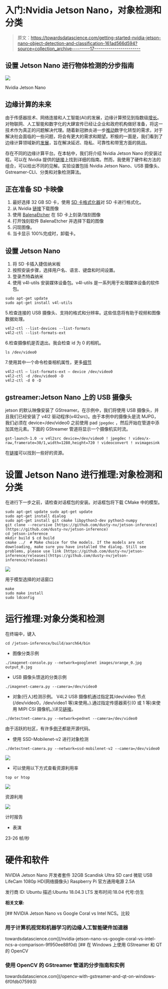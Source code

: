 # 入门:Nvidia Jetson Nano，对象检测和分类

> 原文：<https://towardsdatascience.com/getting-started-nvidia-jetson-nano-object-detection-and-classification-161ad566d594?source=collection_archive---------17----------------------->

## 设置 Jetson Nano 进行物体检测的分步指南

![](img/cc95ee64e86889ed07a36d595b7e48a9.png)

Nvidia Jetson Nano

## 边缘计算的未来

由于传感器技术、网络连接和人工智能(AI)的发展，边缘计算预见到指数级[增长](https://www.grandviewresearch.com/industry-analysis/edge-computing-market)。对物联网、人工智能和数字化的大肆宣传已经让企业和政府机构做好准备，将这一技术作为真正的问题解决代理。随着新冠肺炎进一步[推动](https://enterprisersproject.com/article/2020/4/7-edge-computing-trends-watch-2020)数字化转型的需求，对于解决社会面临的一些问题，将会有更大的需求和期望。积极的一面是，我们看到了边缘计算领域新的[发展](https://medium.com/@ikbangesh/comparison-of-jetson-nano-google-coral-and-intel-ncs-edge-ai-aca34a62d58)，旨在解决延迟、隐私、可靠性和带宽方面的挑战。

存在不同的边缘计算平台。在本帖中，我们将介绍 Nvidia Jetson Nano 的安装过程。可以在 Nvidia 提供的[链接](https://developer.nvidia.com/embedded/learn/get-started-jetson-nano-devkit#intro)上找到详细的指南。然而，我使用了硬件和方法的组合，可以给出不同的见解。实验设置包括 Nvidia Jetson Nano、USB 摄像头、Gstreamer-CLI、分类和对象检测算法。

## 正在准备 SD 卡映像

1.  最好选择 32 GB SD 卡，使用 [SD 卡格式化器](https://www.sdcard.org/downloads/formatter/)对 SD 卡进行格式化。
2.  从 Nvidia [链接](https://developer.nvidia.com/jetson-nano-sd-card-image)下载图像
3.  使用 [BalenaEtcher](https://www.balena.io/etcher/) 在 SD 卡上刻录/蚀刻图像
4.  打开蚀刻软件 BalenaEtcher 并选择下载的图像
5.  闪现图像。
6.  当卡显示 100%完成时，卸载卡。

## 设置 Jetson Nano

1.  将 SD 卡插入捷信纳米板
2.  按照安装步骤，选择用户名、语言、键盘和时间设置。
3.  登录杰特森纳米
4.  使用 v4l-utils 安装媒体设备包。v4l-utils 是一系列用于处理媒体设备的软件包。

```
sudo apt-get update 
sudo apt-get install v4l-utils
```

5.检查连接的 USB 摄像头、支持的格式和分辨率。这些信息将有助于视频和图像数据处理。

```
v4l2-ctl --list-devices --list-formats
v4l2-ctl --list-formats-ext
```

6.检查摄像机是否退出。我会检查 id 为 0 的相机。

```
ls /dev/video0 
```

7.使用其中一个命令检查相机属性，更多[细节](https://www.mankier.com/1/v4l2-ctl)

```
v4l2-ctl — list-formats-ext — device /dev/video0
v4l2-ctl -d /dev/video0 -D 
v4l2-ctl -d 0 -D
```

## gstreamer:Jetson Nano 上的 USB 摄像头

jetson 的默认映像安装了 GStreamer。在示例中，我们将使用 USB 摄像头，并且我们已经安装了 v4l2 驱动程序(v4l2src)。由于本例中的摄像头是流 MJPG，我们必须在 device=/dev/video0 之前使用 pad `jpegdec` ，然后开始在管道中添加其他元素。下面的 GStreamer 管道将显示一个摄像机实时流。

```
gst-launch-1.0 -v v4l2src device=/dev/video0 ! jpegdec ! video/x-raw,framerate=30/1,width=1280,height=720 ! videoconvert ! xvimagesink 
```

在[链接](https://medium.com/lifesjourneythroughalens/implementing-gstreamer-webcam-usb-internal-streaming-mac-c-clion-76de0fdb8b34)可以找到一些好的资源。

# 设置 Jetson Nano 进行推理:对象检测和分类

在进行下一步之前，请检查对话框包的安装。对话框包将下载 CMake 中的模型。

```
sudo apt-get update sudo apt-get update
sudo apt-get install dialog
sudo apt-get install git cmake libpython3-dev python3-numpy 
git clone --recursive [https://github.com/dusty-nv/jetson-inference](https://github.com/dusty-nv/jetson-inference)
cd jetson-inference 
mkdir build $ cd build
cmake ../  # Make choice for the models. If the models are not downloading, make sure you have installed the dialog. Still see problems, please use link [https://github.com/dusty-nv/jetson-inference/releases](https://github.com/dusty-nv/jetson-inference/releases)
```

![](img/dc0f6f6406bcd7103d6eeb8993971864.png)

用于模型选择的对话窗口

```
make
sudo make install
sudo ldconfig
```

# 运行推理:对象分类和检测

在终端中，键入

```
cd /jetson-inference/build/aarch64/bin 
```

*   图像分类示例

```
./imagenet-console.py --network=googlenet images/orange_0.jpg output_0.jpg 
```

*   USB 摄像头馈送的分类示例

```
./imagenet-camera.py --camera=/dev/video0 
```

*   对象(行人)检测示例。
    V4L2 USB 摄像机通过指定其/dev/video 节点(/dev/video0，/dev/video1 等)来使用。).通过指定传感器索引(0 或 1 等)来使用 MIPI CSI 摄像机。)详见[链接](https://github.com/dusty-nv/jetson-inference/blob/master/docs/imagenet-camera-2.md)。

```
./detectnet-camera.py --network=pednet --camera=/dev/video0 
```

由于活跃的社区，有许多[例子](https://github.com/dusty-nv/jetson-inference/blob/master/README.md#code-examples)都是开源代码。

*   使用 SSD-Mobilenet-v2 进行对象检测

```
./detectnet-camera.py --network=ssd-mobilenet-v2 --camera=/dev/video0 
```

![](img/85996bda5e3226522525d366eb0d40b6.png)

*   可以使用以下方式查看资源利用率

```
top or htop
```

![](img/eb00a183ad0391332726cb2bc5d51067.png)

资源利用

![](img/74ce5123dc1a36e62814a4f5d70ee8be.png)

计时报告

*   表演

23-26 帧/秒

# 硬件和软件

NVIDIA Jetson Nano 开发者套件
32GB Scandisk Ultra SD card
微软 USB LifeCam 1080p HD(网络摄像头)
Raspberry Pi 官方通用电源 2.5A

发行商 ID: Ubuntu
描述:Ubuntu 18.04.3 LTS
发布时间:18.04
代号:仿生

**相关文章:**

[](/nvidia-jetson-nano-vs-google-coral-vs-intel-ncs-a-comparison-9f950ee88f0d) [## NVIDIA Jetson Nano vs Google Coral vs Intel NCS。比较

### 用于计算机视觉和机器学习的边缘人工智能硬件加速器

towardsdatascience.com](/nvidia-jetson-nano-vs-google-coral-vs-intel-ncs-a-comparison-9f950ee88f0d) [](/opencv-with-gstreamer-and-qt-on-windows-6f0fdb075993) [## 在 Windows 上使用 GStreamer 和 QT 的 OpenCV

### 使用 OpenCV 的 GStreamer 管道的分步指南和实例

towardsdatascience.com](/opencv-with-gstreamer-and-qt-on-windows-6f0fdb075993)